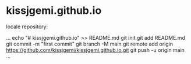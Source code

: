 # kissjgemi.github.io

locale repository:

...
echo "# kissjgemi.github.io" >> README.md
git init
git add README.md
git commit -m "first commit"
git branch -M main
git remote add origin https://github.com/kissjgemi/kissjgemi.github.io.git
git push -u origin main
...
